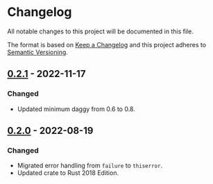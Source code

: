 # Changelog
All notable changes to this project will be documented in this file.

The format is based on [Keep a Changelog](http://keepachangelog.com/en/1.0.0/)
and this project adheres to [Semantic Versioning](http://semver.org/spec/v2.0.0.html).


<!-- next-header -->
## [0.2.1] - 2022-11-17
### Changed
- Updated minimum daggy from 0.6 to 0.8.

## [0.2.0] - 2022-08-19
### Changed
- Migrated error handling from `failure` to `thiserror`.
- Updated crate to Rust 2018 Edition.


<!-- next-url -->
[0.2.1]: https://github.com/aschampion/schemer/compare/schemer-v0.2.0...schemer-v0.2.1
[0.2.0]: https://github.com/aschampion/schemer/compare/schemer=v0.1.2...schemer-v0.2.0
